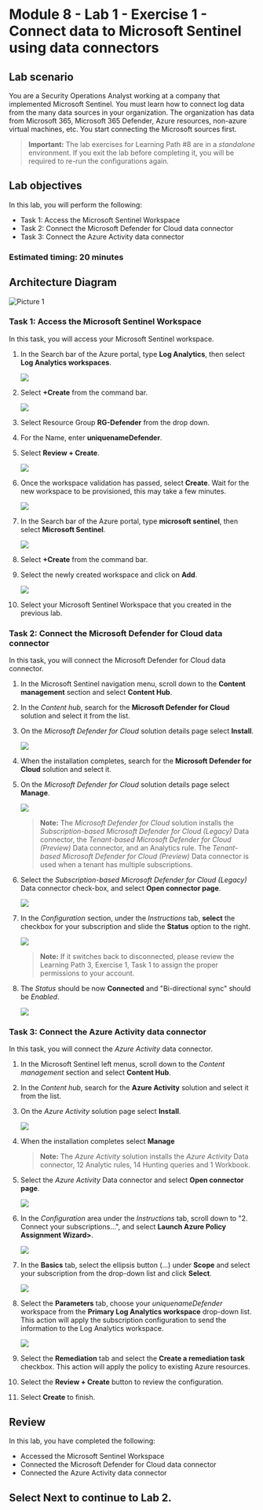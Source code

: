 # Module 8 - Lab 1 - Exercise 1 - Connect data to Microsoft Sentinel using data connectors

## Lab scenario

You are a Security Operations Analyst working at a company that implemented Microsoft Sentinel. You must learn how to connect log data from the many data sources in your organization. The organization has data from Microsoft 365, Microsoft 365 Defender, Azure resources, non-azure virtual machines, etc. You start connecting the Microsoft sources first.

>**Important:** The lab exercises for Learning Path #8 are in a *standalone* environment. If you exit the lab before completing it, you will be required to re-run the configurations again.

## Lab objectives
 In this lab, you will perform the following:
- Task 1: Access the Microsoft Sentinel Workspace
- Task 2: Connect the Microsoft Defender for Cloud data connector
- Task 3: Connect the Azure Activity data connector

### Estimated timing: 20 minutes

## Architecture Diagram

  ![Picture 1](../Media/mod8arch.png)

### Task 1: Access the Microsoft Sentinel Workspace

In this task, you will access your Microsoft Sentinel workspace.

1. In the Search bar of the Azure portal, type **Log Analytics**, then select **Log Analytics workspaces**.

   ![](../Media/l8e132.png)

1. Select **+Create** from the command bar.

   ![](../Media/l8e133.png)

1. Select Resource Group **RG-Defender**  from the drop down.

1. For the Name, enter **uniquenameDefender**.

1. Select **Review + Create**.

   ![](../Media/l8e134.png)

1. Once the workspace validation has passed, select **Create**. Wait for the new workspace to be provisioned, this may take a few minutes.

    ![](../Media/l8e135.png)
 
1. In the Search bar of the Azure portal, type **microsoft sentinel**, then select **Microsoft Sentinel**.

   ![](../Media/l8e129.png)

1. Select **+Create** from the command bar.

 1. Select the newly created workspace and click on **Add**.
  
    ![](../Media/l8e131.png)

1. Select your Microsoft Sentinel Workspace that you created in the previous lab.

### Task 2: Connect the Microsoft Defender for Cloud data connector

In this task, you will connect the Microsoft Defender for Cloud data connector.

1. In the Microsoft Sentinel navigation menu, scroll down to the **Content management** section and select **Content Hub**.

1.  In the *Content hub*, search for the **Microsoft Defender for Cloud** solution and select it from the list.

1. On the *Microsoft Defender for Cloud* solution details page select **Install**.

   ![](../Media/l8e136.png)

1. When the installation completes,  search for the **Microsoft Defender for Cloud** solution and select it.

1. On the *Microsoft Defender for Cloud* solution details page select **Manage**.

    ![](../Media/l8e137.png)

    >**Note:** The *Microsoft Defender for Cloud* solution installs the *Subscription-based Microsoft Defender for Cloud (Legacy)* Data connector, the *Tenant-based Microsoft Defender for Cloud (Preview)* Data connector, and an Analytics rule. The *Tenant-based Microsoft Defender for Cloud (Preview)* Data connector is used when a tenant has multiple subscriptions.

1. Select the *Subscription-based Microsoft Defender for Cloud (Legacy)* Data connector check-box, and select **Open connector page**.

   ![](../Media/l8e138.png)

1. In the *Configuration* section, under the *Instructions* tab, **select** the checkbox for your subscription and slide the **Status** option to the right.

    ![](../Media/l8e139.png)

    >**Note:** If it switches back to disconnected, please review the Learning Path 3, Exercise 1, Task 1 to assign the proper permissions to your account.

1. The *Status* should be now **Connected** and "Bi-directional sync" should be *Enabled*.

    ![](../Media/l8e140.png)

    <!--- 1. Scroll down and under the *Create incidents - Recommended!* area, verify that *Create incidents automatically from all alerts generated in this connected service* is **Enabled**. --->

### Task 3: Connect the Azure Activity data connector

In this task, you will connect the *Azure Activity* data connector.

1. In the Microsoft Sentinel left menus, scroll down to the *Content management* section and select **Content Hub**.

1. In the *Content hub*, search for the **Azure Activity** solution and select it from the list.

1. On the *Azure Activity* solution page select **Install**.

   ![](../Media/l8e141.png)

1. When the installation completes select **Manage**

    >**Note:** The *Azure Activity* solution installs the *Azure Activity* Data connector, 12 Analytic rules, 14 Hunting queries and 1 Workbook.

1. Select the *Azure Activity* Data connector and select **Open connector page**.

    ![](../Media/l8e143.png)

1. In the *Configuration* area under the *Instructions* tab, scroll down to "2. Connect your subscriptions...", and select **Launch Azure Policy Assignment Wizard>**.

    ![](../Media/l8e142.png)

1. In the **Basics** tab, select the ellipsis button (...) under **Scope** and select your subscription from the drop-down list and click **Select**.

    ![](../Media/l8e144.png)

1. Select the **Parameters** tab, choose your *uniquenameDefender* workspace from the **Primary Log Analytics workspace** drop-down list. This action will apply the subscription configuration to send the information to the Log Analytics workspace.

    ![](../Media/l8e145.png)

1. Select the **Remediation** tab and select the **Create a remediation task** checkbox. This action will apply the policy to existing Azure resources.

1. Select the **Review + Create** button to review the configuration.

1. Select **Create** to finish.

## Review
In this lab, you have completed the following:
- Accessed the Microsoft Sentinel Workspace
- Connected the Microsoft Defender for Cloud data connector
- Connected the Azure Activity data connector

## Select **Next** to continue to Lab 2.
